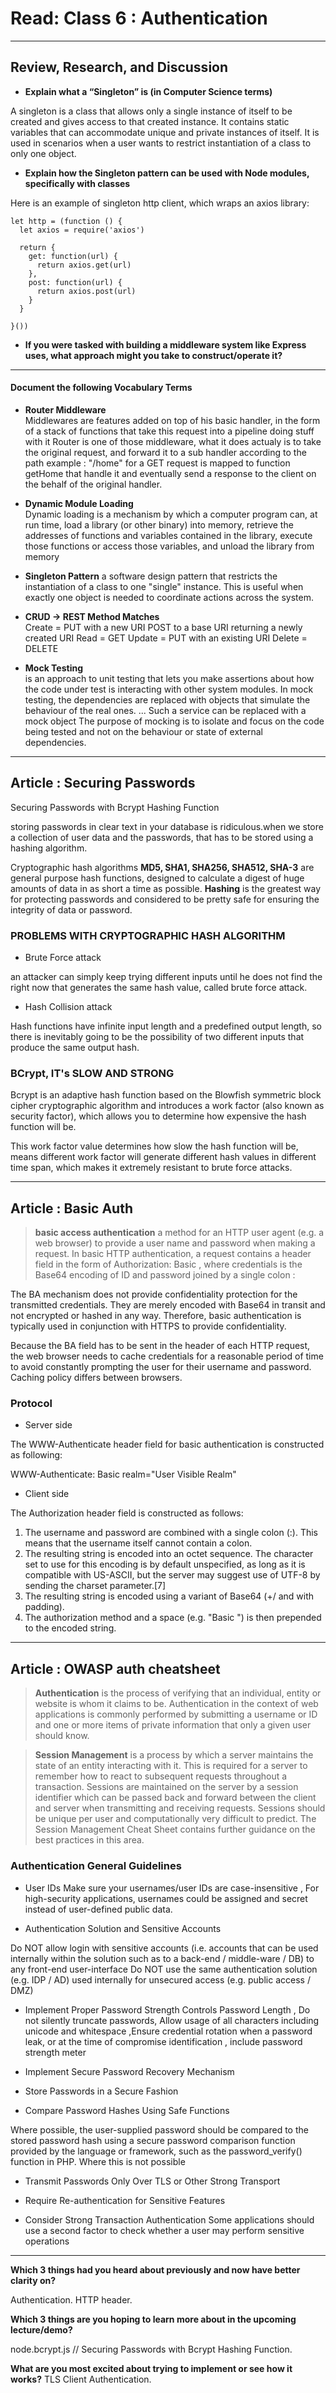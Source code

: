 # Read: Class 6 : Authentication

---

## Review, Research, and Discussion

- **Explain what a “Singleton” is (in Computer Science terms)**

A singleton is a class that allows only a single instance of itself to be created and gives access to that created instance. It contains static variables that can accommodate unique and private instances of itself. It is used in scenarios when a user wants to restrict instantiation of a class to only one object.

- **Explain how the Singleton pattern can be used with Node modules, specifically with classes**

Here is an example of singleton http client, which wraps an axios library:

```
let http = (function () {
  let axios = require('axios')

  return {
    get: function(url) {
      return axios.get(url)
    },
    post: function(url) {
      return axios.post(url)
    }
  }

}())
```

- **If you were tasked with building a middleware system like Express uses, what approach might you take to construct/operate it?**

---

#### Document the following Vocabulary Terms

- **Router Middleware**  
   Middlewares are features added on top of his basic handler, in the form of a stack of functions that take this request into a pipeline doing stuff with it
  Router is one of those middleware, what it does actualy is to take the original request, and forward it to a sub handler according to the path example : "/home" for a GET request is mapped to function getHome that handle it and eventually send a response to the client on the behalf of the original handler.

- **Dynamic Module Loading**  
  Dynamic loading is a mechanism by which a computer program can, at run time, load a library (or other binary) into memory, retrieve the addresses of functions and variables contained in the library, execute those functions or access those variables, and unload the library from memory

- **Singleton Pattern**
  a software design pattern that restricts the instantiation of a class to one "single" instance. This is useful when exactly one object is needed to coordinate actions across the system.

- **CRUD -> REST Method Matches**  
  Create = PUT with a new URI
  POST to a base URI returning a newly created URI
  Read = GET
  Update = PUT with an existing URI
  Delete = DELETE

- **Mock Testing**  
  is an approach to unit testing that lets you make assertions about how the code under test is interacting with other system modules. In mock testing, the dependencies are replaced with objects that simulate the behaviour of the real ones. ... Such a service can be replaced with a mock object The purpose of mocking is to isolate and focus on the code being tested and not on the behaviour or state of external dependencies.

---

## Article : Securing Passwords

Securing Passwords with Bcrypt Hashing Function

storing passwords in clear text in your database is ridiculous.when we store a collection of user data and the passwords, that has to be stored using a hashing algorithm.

Cryptographic hash algorithms **MD5, SHA1, SHA256, SHA512, SHA-3** are general purpose hash functions, designed to calculate a digest of huge amounts of data in as short a time as possible. **Hashing** is the greatest way for protecting passwords and considered to be pretty safe for ensuring the integrity of data or password.

### PROBLEMS WITH CRYPTOGRAPHIC HASH ALGORITHM

- Brute Force attack

an attacker can simply keep trying different inputs until he does not find the right now that generates the same hash value, called brute force attack.

- Hash Collision attack

Hash functions have infinite input length and a predefined output length, so there is inevitably going to be the possibility of two different inputs that produce the same output hash.

### BCrypt, IT's SLOW AND STRONG

Bcrypt is an adaptive hash function based on the Blowfish symmetric block cipher cryptographic algorithm and introduces a work factor (also known as security factor), which allows you to determine how expensive the hash function will be.

This work factor value determines how slow the hash function will be, means different work factor will generate different hash values in different time span, which makes it extremely resistant to brute force attacks.

---

## Article : Basic Auth

> **basic access authentication** a method for an HTTP user agent (e.g. a web browser) to provide a user name and password when making a request. In basic HTTP authentication, a request contains a header field in the form of Authorization: Basic <credentials>, where credentials is the Base64 encoding of ID and password joined by a single colon :

The BA mechanism does not provide confidentiality protection for the transmitted credentials. They are merely encoded with Base64 in transit and not encrypted or hashed in any way. Therefore, basic authentication is typically used in conjunction with HTTPS to provide confidentiality.

Because the BA field has to be sent in the header of each HTTP request, the web browser needs to cache credentials for a reasonable period of time to avoid constantly prompting the user for their username and password. Caching policy differs between browsers.

### Protocol

- Server side

The WWW-Authenticate header field for basic authentication is constructed as following:

WWW-Authenticate: Basic realm="User Visible Realm"

- Client side

The Authorization header field is constructed as follows:

1. The username and password are combined with a single colon (:). This means that the username itself cannot contain a colon.
2. The resulting string is encoded into an octet sequence. The character set to use for this encoding is by default unspecified, as long as it is compatible with US-ASCII, but the server may suggest use of UTF-8 by sending the charset parameter.[7]
3. The resulting string is encoded using a variant of Base64 (+/ and with padding).
4. The authorization method and a space (e.g. "Basic ") is then prepended to the encoded string.

---

## Article : OWASP auth cheatsheet

> **Authentication** is the process of verifying that an individual, entity or website is whom it claims to be. Authentication in the context of web applications is commonly performed by submitting a username or ID and one or more items of private information that only a given user should know.

> **Session Management** is a process by which a server maintains the state of an entity interacting with it. This is required for a server to remember how to react to subsequent requests throughout a transaction. Sessions are maintained on the server by a session identifier which can be passed back and forward between the client and server when transmitting and receiving requests. Sessions should be unique per user and computationally very difficult to predict. The Session Management Cheat Sheet contains further guidance on the best practices in this area.

### Authentication General Guidelines

- User IDs
  Make sure your usernames/user IDs are case-insensitive , For high-security applications, usernames could be assigned and secret instead of user-defined public data.

- Authentication Solution and Sensitive Accounts

Do NOT allow login with sensitive accounts (i.e. accounts that can be used internally within the solution such as to a back-end / middle-ware / DB) to any front-end user-interface
Do NOT use the same authentication solution (e.g. IDP / AD) used internally for unsecured access (e.g. public access / DMZ)

- Implement Proper Password Strength Controls
  Password Length , Do not silently truncate passwords, Allow usage of all characters including unicode and whitespace ,Ensure credential rotation when a password leak, or at the time of compromise identification ,
  include password strength meter

- Implement Secure Password Recovery Mechanism

- Store Passwords in a Secure Fashion

- Compare Password Hashes Using Safe Functions

Where possible, the user-supplied password should be compared to the stored password hash using a secure password comparison function provided by the language or framework, such as the password_verify() function in PHP. Where this is not possible

- Transmit Passwords Only Over TLS or Other Strong Transport

- Require Re-authentication for Sensitive Features

- Consider Strong Transaction Authentication
  Some applications should use a second factor to check whether a user may perform sensitive operations

---

**Which 3 things had you heard about previously and now have better clarity on?**

Authentication.
HTTP header.

**Which 3 things are you hoping to learn more about in the upcoming lecture/demo?**

node.bcrypt.js // Securing Passwords with Bcrypt Hashing Function.

**What are you most excited about trying to implement or see how it works?**
TLS Client Authentication.
